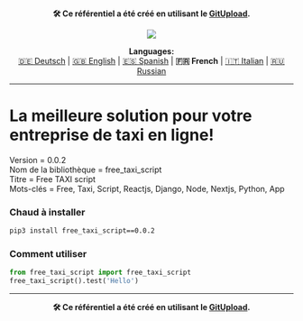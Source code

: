 <p align="center"><b>🛠️ Ce référentiel a été créé en utilisant le <a href="https://gitupload.com">GitUpload</a>.</b></p>
<p align="center"><a href="https://mirador.online"><img src="https://github.com/markolofsen/free_taxi_script//blob/master/.banners/banner_fr.png?raw=1" /></a></p>
<p align="center"><b>Languages:</b><br /><a href="https://github.com/markolofsen/free_taxi_script/blob/master/README_de.md">🇩🇪 Deutsch</a> | <a href="https://github.com/markolofsen/free_taxi_script/blob/master/README.md">🇬🇧 English</a> | <a href="https://github.com/markolofsen/free_taxi_script/blob/master/README_es.md">🇪🇸 Spanish</a> | <b>🇫🇷 French</b> | <a href="https://github.com/markolofsen/free_taxi_script/blob/master/README_it.md">🇮🇹 Italian</a> | <a href="https://github.com/markolofsen/free_taxi_script/blob/master/README_ru.md">🇷🇺 Russian</a></p>

---

# La meilleure solution pour votre entreprise de taxi en ligne!

Version = 0.0.2 <br />
Nom de la bibliothèque = free_taxi_script <br />
Titre = Free TAXI script <br />
Mots-clés = Free,  Taxi,  Script,  Reactjs,  Django,  Node,  Nextjs,  Python,  App <br />

### Chaud à installer

```sh
pip3 install free_taxi_script==0.0.2
```


### Comment utiliser

```python
from free_taxi_script import free_taxi_script
free_taxi_script().test('Hello')
```



---

<p align="center"><b>🛠️ Ce référentiel a été créé en utilisant le <a href="https://gitupload.com">GitUpload</a>.</b></p>